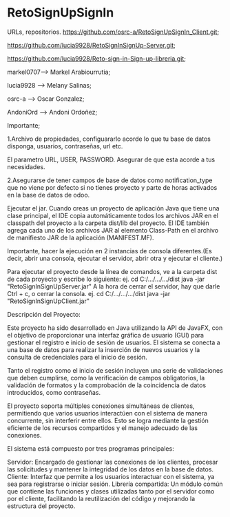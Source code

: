# RetoSignUpSignIn

URLs, repositorios.
https://github.com/osrc-a/RetoSignUpSignIn_Client.git;

https://github.com/lucia9928/RetoSignInSignUp-Server.git;

https://github.com/lucia9928/Reto-sign-in-Sign-up-libreria.git;

markel0707--> Markel Arabiourrutia;

lucia9928 --> Melany Salinas;

osrc-a    --> Oscar Gonzalez;

AndoniOrd --> Andoni Ordoñez;

Importante;

1.Archivo de propiedades, configuararlo acorde lo que tu base de datos disponga, 
usuarios, contraseñas, url etc.

El parametro URL, USER, PASSWORD. Asegurar de que esta acorde a tus necesidades.

2.Asegurarse de tener campos de base de datos como notification_type que
no viene por defecto si no tienes proyecto y parte de horas activados en la
base de datos de odoo.

Ejecutar el jar.
Cuando creas un proyecto de aplicación Java que tiene una clase principal, el IDE copia automáticamente todos los archivos JAR 
en el classpath del proyecto a la carpeta dist/lib del proyecto. El IDE también agrega cada uno de los archivos JAR al elemento 
Class-Path en el archivo de manifiesto JAR de la aplicación (MANIFEST.MF).

Importante, hacer la ejecución en 2 instancias de consola diferentes.(Es decir, abrir una consola, ejecutar el servidor, abrir 
otra y ejecutar el cliente.)

Para ejecutar el proyecto desde la línea de comandos, ve a la carpeta dist de cada proyecto y escribe lo siguiente:
ej. cd C:/.../.../.../dist
java -jar "RetoSignInSignUpServer.jar"
A la hora de cerrar el servidor, hay que darle Ctrl + c, o cerrar la consola.
ej. cd C:/.../.../.../dist
java -jar "RetoSignInSignUpClient.jar"

Descripción del Proyecto:

Este proyecto ha sido desarrollado en Java utilizando la API de JavaFX, con el objetivo de proporcionar una interfaz gráfica de usuario (GUI) 
para gestionar el registro e inicio de sesión de usuarios. El sistema se conecta a una base de datos para realizar la inserción de nuevos usuarios
y la consulta de credenciales para el inicio de sesión.

Tanto el registro como el inicio de sesión incluyen una serie de validaciones que deben cumplirse, como la verificación de campos obligatorios, 
la validación de formatos y la comprobación de la coincidencia de datos introducidos, como contraseñas.

El proyecto soporta múltiples conexiones simultáneas de clientes, permitiendo que varios usuarios interactúen con el sistema de manera concurrente, 
sin interferir entre ellos. Esto se logra mediante la gestión eficiente de los recursos compartidos y el manejo adecuado de las conexiones.

El sistema está compuesto por tres programas principales:

Servidor: Encargado de gestionar las conexiones de los clientes, procesar las solicitudes y mantener la integridad de los datos en la base de datos.
Cliente: Interfaz que permite a los usuarios interactuar con el sistema, ya sea para registrarse o iniciar sesión.
Librería compartida: Un módulo común que contiene las funciones y clases utilizadas tanto por el servidor como por el cliente, facilitando la reutilización
del código y mejorando la estructura del proyecto.
